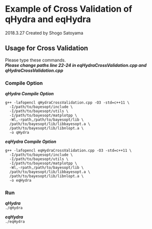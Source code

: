 # Example of Cross Validation of qHydra and eqHydra

2018.3.27
Created by Shogo Satoyama

## Usage for Cross Validation
Please type these commands.   
***Please change paths line 22-24 in eqHydraCrossValidation.cpp and qHydraCrossValidation.cpp***
### Compile Option
***qHydra Compile Option***
```
g++ -lafopencl qHydraCrossValidation.cpp -O3 -std=c++11 \
  -I/path/to/bayesopt/include \
  -I/path/to/bayesopt/utils \
  -I/path/to/bayesopt/matplotpp \
  -Wl,-rpath,/path/to/bayesopt/lib \
  /path/to/bayesopt/lib/libbayesopt.a \
  /path/to/bayesopt/lib/libnlopt.a \
  -o qHydra
```
***eqHydra Compile Option***
```
g++ -lafopencl eqHydraCrossValidation.cpp -O3 -std=c++11 \
  -I/path/to/bayesopt/include \
  -I/path/to/bayesopt/utils \
  -I/path/to/bayesopt/matplotpp \
  -Wl,-rpath,/path/to/bayesopt/lib \
  /path/to/bayesopt/lib/libbayesopt.a \
  /path/to/bayesopt/lib/libnlopt.a \
  -o eqHydra
```
### Run

***qHydra***    
`./qHydra`    

***eqHydra***    
`./eqHydra`  
